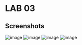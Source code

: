 # LAB 03
## Screenshots
![image](https://github.com/EmanElsefy/BCDV-4032/assets/113483167/9a0fb4a8-82b5-4139-870b-39590882477d)
![image](https://github.com/EmanElsefy/BCDV-4032/assets/113483167/8c8febcb-4e2f-4afe-b684-307fabb703ae)
![image](https://github.com/EmanElsefy/BCDV-4032/assets/113483167/468eba92-988f-4556-9d0e-aede6e16cef0)
![image](https://github.com/EmanElsefy/BCDV-4032/assets/113483167/17f5887c-80fb-4411-8d7c-65c3ac0042dd)
